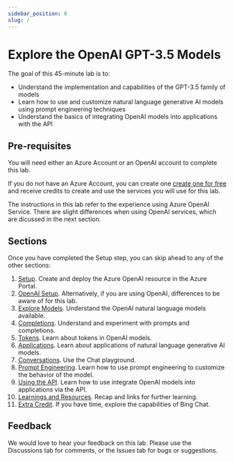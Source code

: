 ```yaml
---
sidebar_position: 0
slug: /
---
```


# Explore the OpenAI GPT-3.5 Models 

The goal of this 45-minute lab is to:
* Understand the implementation and capabilities of the GPT-3.5 family of models
* Learn how to use and customize natural language generative AI models using prompt engineering techniques
* Understand the basics of integrating OpenAI models into applications with the API

## Pre-requisites

You will need either an Azure Account or an OpenAI account to complete this lab. 

If you do not have an Azure Account, you can create one [create one for free](https://azure.microsoft.com/free/) and receive credits to create and use the services you will use for this lab.

The instructions in this lab refer to the experience using Azure OpenAI Service. There are slight differences when using OpenAI services, which are dicussed in the next section.

## Sections

Once you have completed the Setup step, you can skip ahead to any of the other sections:

1. [Setup](07-Setup.md). Create and deploy the Azure OpenAI resource in the Azure Portal.
1. [OpenAI Setup](08-OpenAI-Setup.md). Alternatively, if you are using OpenAI, differences to be aware of for this lab.
2. [Explore Models](10-Explore-Models.md). Understand the OpenAI natural language models available.
3. [Completions](20-Completions.md). Understand and experiment with prompts and completions.
4. [Tokens](30-Tokens.md). Learn about tokens in OpenAI models.
5. [Applications](40-Applications.md). Learn about applications of natural language generative AI models.
6. [Conversations](50-Conversations.md). Use the Chat playground.
7. [Prompt Engineering](60-Prompt-Engineering.md). Learn how to use prompt engineering to customize the behavior of the model.
8. [Using the API](70-Using-the-API.md). Learn how to use integrate OpenAI models into applications via the API.
9. [Learnings and Resources](80-Learnings-and-Resources.md). Recap and links for further learning.
10. [Extra Credit](90-Extra-Credit.md). If you have time, explore the capabilities of Bing Chat.

## Feedback

We would love to hear your feedback on this lab. Please use the Discussions tab for comments, or the Issues tab for bugs or suggestions.



  




  
